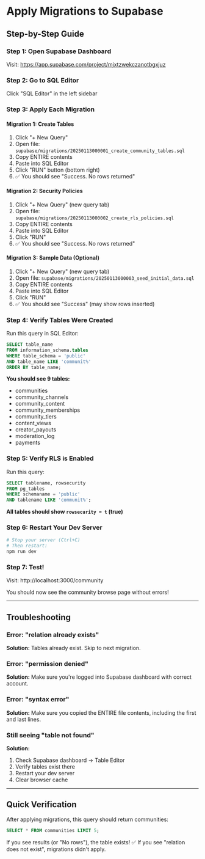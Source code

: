 # Apply Migrations to Supabase

## Step-by-Step Guide

### Step 1: Open Supabase Dashboard
Visit: https://app.supabase.com/project/mjxtzwekczanotbgxjuz

### Step 2: Go to SQL Editor
Click "SQL Editor" in the left sidebar

### Step 3: Apply Each Migration

#### Migration 1: Create Tables
1. Click "+ New Query"
2. Open file: `supabase/migrations/20250113000001_create_community_tables.sql`
3. Copy ENTIRE contents
4. Paste into SQL Editor
5. Click "RUN" button (bottom right)
6. ✅ You should see "Success. No rows returned"

#### Migration 2: Security Policies
1. Click "+ New Query" (new query tab)
2. Open file: `supabase/migrations/20250113000002_create_rls_policies.sql`
3. Copy ENTIRE contents
4. Paste into SQL Editor
5. Click "RUN"
6. ✅ You should see "Success. No rows returned"

#### Migration 3: Sample Data (Optional)
1. Click "+ New Query" (new query tab)
2. Open file: `supabase/migrations/20250113000003_seed_initial_data.sql`
3. Copy ENTIRE contents
4. Paste into SQL Editor
5. Click "RUN"
6. ✅ You should see "Success" (may show rows inserted)

### Step 4: Verify Tables Were Created

Run this query in SQL Editor:
```sql
SELECT table_name 
FROM information_schema.tables 
WHERE table_schema = 'public' 
AND table_name LIKE 'communit%'
ORDER BY table_name;
```

**You should see 9 tables:**
- communities
- community_channels
- community_content
- community_memberships
- community_tiers
- content_views
- creator_payouts
- moderation_log
- payments

### Step 5: Verify RLS is Enabled

Run this query:
```sql
SELECT tablename, rowsecurity 
FROM pg_tables 
WHERE schemaname = 'public' 
AND tablename LIKE 'communit%';
```

**All tables should show `rowsecurity = t` (true)**

### Step 6: Restart Your Dev Server

```bash
# Stop your server (Ctrl+C)
# Then restart:
npm run dev
```

### Step 7: Test!

Visit: http://localhost:3000/community

You should now see the community browse page without errors!

---

## Troubleshooting

### Error: "relation already exists"
**Solution:** Tables already exist. Skip to next migration.

### Error: "permission denied"
**Solution:** Make sure you're logged into Supabase dashboard with correct account.

### Error: "syntax error"
**Solution:** Make sure you copied the ENTIRE file contents, including the first and last lines.

### Still seeing "table not found"
**Solution:** 
1. Check Supabase dashboard → Table Editor
2. Verify tables exist there
3. Restart your dev server
4. Clear browser cache

---

## Quick Verification

After applying migrations, this query should return communities:
```sql
SELECT * FROM communities LIMIT 5;
```

If you see results (or "No rows"), the table exists! ✅
If you see "relation does not exist", migrations didn't apply.

